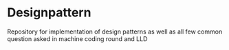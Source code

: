 # Designpattern
Repository for implementation of design patterns as well as all few common question asked in machine coding round and LLD

